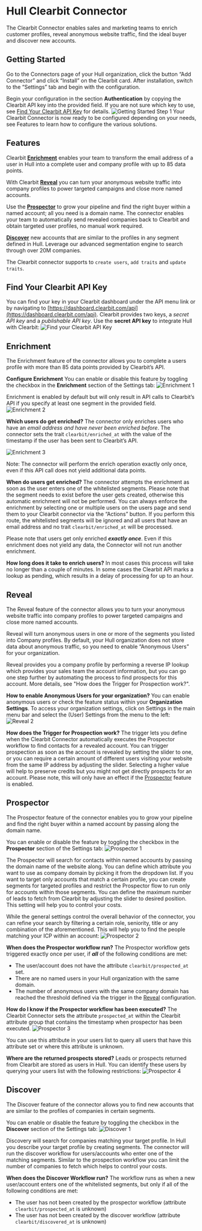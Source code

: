 # Hull Clearbit Connector

The Clearbit Connector enables sales and marketing teams to enrich customer profiles, reveal anonymous website traffic, find the ideal buyer and discover new accounts.

## Getting Started

Go to the Connectors page of your Hull organization, click the button “Add Connector” and click “Install” on the Clearbit card. After installation, switch to the “Settings” tab and begin with the configuration.

Begin your configuration in the section **Authentication** by copying the Clearbit API key into the provided field. If you are not sure which key to use, see [Find Your Clearbit API Key](#Find-Your-Clearbit-API-Key) for details.
![Getting Started Step 1](./docs/gettingstarted01.png)
Your Clearbit Connector is now ready to be configured depending on your needs, see Features to learn how to configure the various solutions.

## Features

Clearbit [**Enrichment**](#Enrichment) enables your team to transform the email address of a user in Hull into a complete user and company profile with up to 85 data points.

With Clearbit [**Reveal**](#Reveal) you can turn your anonymous website traffic into company profiles to power targeted campaigns and close more named accounts.

Use the [**Prospector**](#Prospector) to grow your pipeline and find the right buyer within a named account; all you need is a domain name. The connector enables your team to automatically send revealed companies back to Clearbit and obtain targeted user profiles, no manual work required.

[**Discover**](#Discover) new accounts that are similar to the profiles in any segment defined in Hull. Leverage our advanced segmentation engine to search through over 20M companies.

The Clearbit connector supports to `create users`, `add traits` and `update traits`.

## Find Your Clearbit API Key

You can find your key in your Clearbit dashboard under the API menu link or by navigating to [https://dashboard.clearbit.com/api](https://dashboard.clearbit.com/api). Clearbit provides two keys, a *secret API key* and a *publishable API key*. Use the **secret API key** to integrate Hull with Clearbit:
![Find your Clearbit API Key](./docs/clearbitapi01.png)

## Enrichment

The Enrichment feature of the connector allows you to complete a users profile with more than 85 data points provided by Clearbit’s API.

**Configure Enrichment**
You can enable or disable this feature by toggling the checkbox in the **Enrichment** section of the Settings tab:
![Enrichment 1](./docs/enrichment01.png)

Enrichment is enabled by default but will only result in API calls to Clearbit’s API if you specify at least one segment in the provided field.
![Enrichment 2](./docs/enrichment02.png)

**Which users do get enriched?**
The connector only enriches users who have an *email address* *and have never been enriched before*. The connector sets the trait `clearbit/enriched_at` with the value of the timestamp if the user has been sent to Clearbit’s API.

![Enrichment 3](./docs/enrichment03.png)

Note: The connector will perform the enrich operation exactly only once, even if this API call does not yield additional data points.

**When do users get enriched?**
The connector attempts the enrichment as soon as the user enters one of the whitelisted segments. Please note that the segment needs to exist before the user gets created, otherwise this automatic enrichment will not be performed.
You can always enforce the enrichment by selecting one or multiple users on the users page and send them to your Clearbit connector via the “Actions” button. If you perform this route, the whitelisted segments will be ignored and all users that have an email address and no trait `clearbit/enriched_at` will be processed.

Please note that users get only enriched ***exactly once***. Even if this enrichment does not yield any data, the Connector will not run another enrichment.

**How long does it take to enrich users?**
In most cases this process will take no longer than a couple of minutes. In some cases the Clearbit API marks a lookup as pending, which results in a delay of processing for up to an hour.

## Reveal

The Reveal feature of the connector allows you to turn your anonymous website traffic into company profiles to power targeted campaigns and close more named accounts.

Reveal will turn anonymous users in one or more of the segments you listed into Company profiles. By default, your Hull organization does not store data about anonymous traffic, so you need to enable “Anonymous Users” for your organization.

Reveal provides you a company profile by performing a reverse IP lookup which provides your sales team the account information, but you can go one step further by automating the process to find prospects for this account. More details, see "How does the Trigger for Prospection work?".

**How to enable Anonymous Users for your organization?** 
You can enable anonymous users or check the feature status within your **Organization Settings**. To access your organization settings, click on Settings in the main menu bar and select the (User) Settings from the menu to the left:
![Reveal 2](./docs/reveal02.png)

**How does the Trigger for Prospection work?**
The trigger lets you define when the Clearbit Connector automatically executes the Prospector workflow to find contacts for a revealed account.
You can trigger prospection as soon as the account is revealed by setting the slider to one, or you can require a certain amount of different users visiting your website from the same IP address by adjusting the slider. Selecting a higher value will help to preserve credits but you might not get directly prospects for an account.
Please note, this will only have an effect if the [Prospector](#Prospector) feature is enabled.

## Prospector

The Prospector feature of the connector enables you to grow your pipeline and find the right buyer within a named account by passing along the domain name.

You can enable or disable the feature by toggling the checkbox in the **Prospector** section of the Settings tab:
![Prospector 1](./docs/prospector01.png)

The Prospector will search for contacts within named accounts by passing the domain name of the website along. You can define which attribute you want to use as company domain by picking it from the dropdown list.
If you want to target only accounts that match a certain profile, you can create segments for targeted profiles and restrict the Prospector flow to run only for accounts within those segments.
You can define the maximum number of leads to fetch from Clearbit by adjusting the slider to desired position. This setting will help you to control your costs.

While the general settings control the overall behavior of the connector, you can refine your search by filtering a certain role, seniority, title or any combination of the aforementioned. This will help you to find the people matching your ICP within an account:
![Prospector 2](./docs/prospector02.png)

**When does the Prospector workflow run?**
The Prospector workflow gets triggered exactly once per user, if ***all*** of the following conditions are met:

- The user/account does not have the attribute `clearbit/prospected_at` set.
- There are no named users in your Hull organization with the same domain.
- The number of anonymous users with the same company domain has reached the threshold defined via the trigger in the [Reveal](#Reveal) configuration.

**How do I know if the Prospector workflow has been executed?**
The Clearbit Connector sets the attribute `prospected_at` within the Clearbit attribute group that contains the timestamp when prospector has been executed.
![Prospector 3](./docs/prospector03.png)

You can use this attribute in your users list to query all users that have this attribute set or where this attribute is unknown.

**Where are the returned prospects stored?**
Leads or prospects returned from Clearbit are stored as users in Hull. You can identify these users by querying your users list with the following restrictions:
![Prospector 4](./docs/prospector04.png)

## Discover

The Discover feature of the connector allows you to find new accounts that are similar to the profiles of companies in certain segments.

You can enable or disable the feature by toggling the checkbox in the **Discover** section of the Settings tab:
![Discover 1](./docs/discover01.png)

Discovery will search for companies matching your target profile. In Hull you describe your target profile by creating segments. The connector will run the discover workflow for users/accounts who enter one of the matching segments. Similar to the prospection workflow you can limit the number of companies to fetch which helps to control your costs.

**When does the Discover Workflow run?**
The workflow runs as when a new user/account enters one of the whitelisted segments, but only if all of the following conditions are met:

- The user has not been created by the prospector workflow (attribute `clearbit/prospected_at`  is unknown)
- The user has not been created by the discover workflow (attribute `clearbit/discovered_at` is unknown)
